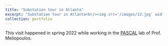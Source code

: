 ```yaml
---
title: "Substation tour in Atlanta"
excerpt: "Substation tour in Atlanta<br/><img src='/images/13.jpg' width='300' ><img src='/images/29.jpg' width='300' >"
collection: portfolio
---
```


This visit happened in spring 2022 while working in the [PASCAL](https://pscal.ece.gatech.edu/) lab of Prof. Meliopoulos.
